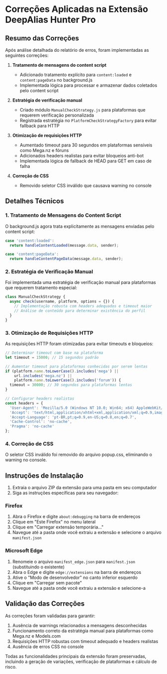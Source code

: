 # Correções Aplicadas na Extensão DeepAlias Hunter Pro

## Resumo das Correções

Após análise detalhada do relatório de erros, foram implementadas as seguintes correções:

1. **Tratamento de mensagens do content script**
   - Adicionado tratamento explícito para `content:loaded` e `content:pageData` no background.js
   - Implementada lógica para processar e armazenar dados coletados pelo content script

2. **Estratégia de verificação manual**
   - Criado módulo `ManualCheckStrategy.js` para plataformas que requerem verificação personalizada
   - Registrada estratégia no `PlatformCheckStrategyFactory` para evitar fallback para HTTP

3. **Otimização de requisições HTTP**
   - Aumentado timeout para 30 segundos em plataformas sensíveis como Mega.nz e fóruns
   - Adicionados headers realistas para evitar bloqueios anti-bot
   - Implementada lógica de fallback de HEAD para GET em caso de falha

4. **Correção de CSS**
   - Removido seletor CSS inválido que causava warning no console

## Detalhes Técnicos

### 1. Tratamento de Mensagens do Content Script

O background.js agora trata explicitamente as mensagens enviadas pelo content script:

```javascript
case 'content:loaded':
  return handleContentLoaded(message.data, sender);

case 'content:pageData':
  return handleContentPageData(message.data, sender);
```

### 2. Estratégia de Verificação Manual

Foi implementada uma estratégia de verificação manual para plataformas que requerem tratamento especial:

```javascript
class ManualCheckStrategy {
  async check(username, platform, options = {}) {
    // Implementação robusta com headers adequados e timeout maior
    // Análise de conteúdo para determinar existência do perfil
  }
}
```

### 3. Otimização de Requisições HTTP

As requisições HTTP foram otimizadas para evitar timeouts e bloqueios:

```javascript
// Determinar timeout com base na plataforma
let timeout = 15000; // 15 segundos padrão

// Aumentar timeout para plataformas conhecidas por serem lentas
if (platform.name.toLowerCase().includes('mega') || 
    url.includes('mega.nz') || 
    platform.name.toLowerCase().includes('forum')) {
  timeout = 30000; // 30 segundos para plataformas lentas
}

// Configurar headers realistas
const headers = {
  'User-Agent': 'Mozilla/5.0 (Windows NT 10.0; Win64; x64) AppleWebKit/537.36 (KHTML, like Gecko) Chrome/91.0.4472.124 Safari/537.36',
  'Accept': 'text/html,application/xhtml+xml,application/xml;q=0.9,image/webp,image/apng,*/*;q=0.8',
  'Accept-Language': 'pt-BR,pt;q=0.9,en-US;q=0.8,en;q=0.7',
  'Cache-Control': 'no-cache',
  'Pragma': 'no-cache'
};
```

### 4. Correção de CSS

O seletor CSS inválido foi removido do arquivo popup.css, eliminando o warning no console.

## Instruções de Instalação

1. Extraia o arquivo ZIP da extensão para uma pasta em seu computador
2. Siga as instruções específicas para seu navegador:

### Firefox
1. Abra o Firefox e digite `about:debugging` na barra de endereços
2. Clique em "Este Firefox" no menu lateral
3. Clique em "Carregar extensão temporária..."
4. Navegue até a pasta onde você extraiu a extensão e selecione o arquivo `manifest.json`

### Microsoft Edge
1. Renomeie o arquivo `manifest_edge.json` para `manifest.json` (substituindo o existente)
2. Abra o Edge e digite `edge://extensions` na barra de endereços
3. Ative o "Modo de desenvolvedor" no canto inferior esquerdo
4. Clique em "Carregar sem pacote"
5. Navegue até a pasta onde você extraiu a extensão e selecione-a

## Validação das Correções

As correções foram validadas para garantir:

1. Ausência de warnings relacionados a mensagens desconhecidas
2. Funcionamento correto da estratégia manual para plataformas como Mega.nz e Models.com
3. Requisições HTTP robustas com timeout adequado e headers realistas
4. Ausência de erros CSS no console

Todas as funcionalidades principais da extensão foram preservadas, incluindo a geração de variações, verificação de plataformas e cálculo de risco.
